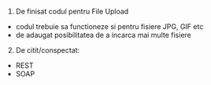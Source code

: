 1. De finisat codul pentru File Upload 
 - codul trebuie sa functioneze si pentru fisiere JPG, GIF etc
 - de adaugat posibilitatea de a incarca mai multe fisiere
2. De citit/conspectat:
 - REST
 - SOAP
